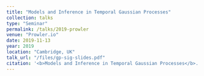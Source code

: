 ```yaml
---
title: "Models and Inference in Temporal Gaussian Processes"
collection: talks
type: "Seminar"
permalink: /talks/2019-prowler
venue: "Prowler.io"
date: 2019-11-13
year: 2019
location: "Cambridge, UK"
talk_url: "/files/gp-sig-slides.pdf"
citation: '<b>Models and Inference in Temporal Gaussian Processes</b>.'
---
```

